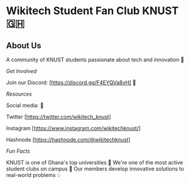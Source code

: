 # Wikitech Student Fan Club KNUST 🇬🇭

## About Us

A community of KNUST students passionate about tech and innovation 🚀

*Get Involved*

Join our Discord: [https://discord.gg/F4EYQVa8vH] 💬

*Resources*

Social media: 📱

Twitter [https://twitter.com/wikitech_knust]

Instagram [https://www.instagram.com/wikitechknust/]

Hashnode [https://hashnode.com/@wikitechknust]


*Fun Facts*

KNUST is one of Ghana's top universities 🏫
We're one of the most active student clubs on campus 🎉
Our members develop innovative solutions to real-world problems 💡
